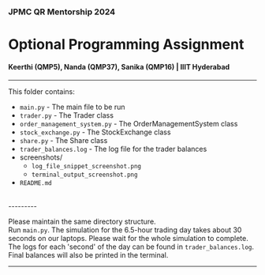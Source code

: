 ### JPMC QR Mentorship 2024
# Optional Programming Assignment

#### Keerthi (QMP5), Nanda (QMP37), Sanika (QMP16) | IIIT Hyderabad

-------

This folder contains:
+ `main.py` - The main file to be run
+ `trader.py` - The Trader class
+ `order_management_system.py` - The OrderManagementSystem class
+ `stock_exchange.py` - The StockExchange class
+ `share.py` - The Share class
+ `trader_balances.log` - The log file for the trader balances
+ screenshots/
    + `log_file_snippet_screenshot.png`
    + `terminal_output_screenshot.png`
+ `README.md`
<br>
---------

Please maintain the same directory structure. <br>
Run `main.py`. The simulation for the 6.5-hour trading day takes about 30 seconds on our laptops. Please wait for the whole simulation to complete. <br>The logs for each 'second' of the day can be found in `trader_balances.log`. Final balances will also be printed in the terminal.<br>

--------